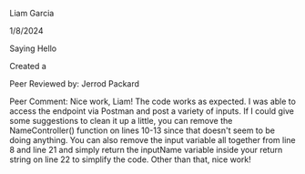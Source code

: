 Liam Garcia

1/8/2024

Saying Hello 

Created a 

Peer Reviewed by: Jerrod Packard

Peer Comment: Nice work, Liam! The code works as expected. I was able to access the endpoint via Postman and post a variety of inputs. If I could give some suggestions to clean it up a little, you can remove the NameController() function on lines 10-13 since that doesn't seem to be doing anything. You can also remove the input variable all together from line 8 and line 21 and simply return the inputName variable inside your return string on line 22 to simplify the code. Other than that, nice work!

